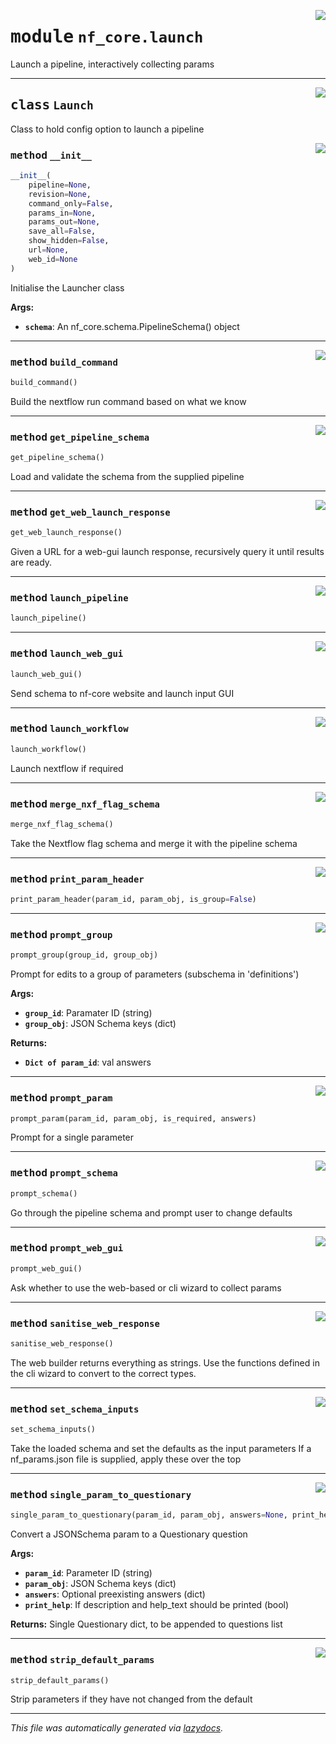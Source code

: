 <!-- markdownlint-disable -->

<a href="../../../../../../tools/nf_core/launch.py#L0"><img align="right" style="float:right;" src="https://img.shields.io/badge/-source-cccccc?style=flat-square"></a>

# <kbd>module</kbd> `nf_core.launch`

Launch a pipeline, interactively collecting params

---

<a href="../../../../../../tools/nf_core/launch.py#L23"><img align="right" style="float:right;" src="https://img.shields.io/badge/-source-cccccc?style=flat-square"></a>

## <kbd>class</kbd> `Launch`

Class to hold config option to launch a pipeline

<a href="../../../../../../tools/nf_core/launch.py#L26"><img align="right" style="float:right;" src="https://img.shields.io/badge/-source-cccccc?style=flat-square"></a>

### <kbd>method</kbd> `__init__`

```python
__init__(
    pipeline=None,
    revision=None,
    command_only=False,
    params_in=None,
    params_out=None,
    save_all=False,
    show_hidden=False,
    url=None,
    web_id=None
)
```

Initialise the Launcher class

**Args:**

- <b>`schema`</b>: An nf_core.schema.PipelineSchema() object

---

<a href="../../../../../../tools/nf_core/launch.py#L633"><img align="right" style="float:right;" src="https://img.shields.io/badge/-source-cccccc?style=flat-square"></a>

### <kbd>method</kbd> `build_command`

```python
build_command()
```

Build the nextflow run command based on what we know

---

<a href="../../../../../../tools/nf_core/launch.py#L165"><img align="right" style="float:right;" src="https://img.shields.io/badge/-source-cccccc?style=flat-square"></a>

### <kbd>method</kbd> `get_pipeline_schema`

```python
get_pipeline_schema()
```

Load and validate the schema from the supplied pipeline

---

<a href="../../../../../../tools/nf_core/launch.py#L291"><img align="right" style="float:right;" src="https://img.shields.io/badge/-source-cccccc?style=flat-square"></a>

### <kbd>method</kbd> `get_web_launch_response`

```python
get_web_launch_response()
```

Given a URL for a web-gui launch response, recursively query it until results are ready.

---

<a href="../../../../../../tools/nf_core/launch.py#L94"><img align="right" style="float:right;" src="https://img.shields.io/badge/-source-cccccc?style=flat-square"></a>

### <kbd>method</kbd> `launch_pipeline`

```python
launch_pipeline()
```

---

<a href="../../../../../../tools/nf_core/launch.py#L253"><img align="right" style="float:right;" src="https://img.shields.io/badge/-source-cccccc?style=flat-square"></a>

### <kbd>method</kbd> `launch_web_gui`

```python
launch_web_gui()
```

Send schema to nf-core website and launch input GUI

---

<a href="../../../../../../tools/nf_core/launch.py#L664"><img align="right" style="float:right;" src="https://img.shields.io/badge/-source-cccccc?style=flat-square"></a>

### <kbd>method</kbd> `launch_workflow`

```python
launch_workflow()
```

Launch nextflow if required

---

<a href="../../../../../../tools/nf_core/launch.py#L226"><img align="right" style="float:right;" src="https://img.shields.io/badge/-source-cccccc?style=flat-square"></a>

### <kbd>method</kbd> `merge_nxf_flag_schema`

```python
merge_nxf_flag_schema()
```

Take the Nextflow flag schema and merge it with the pipeline schema

---

<a href="../../../../../../tools/nf_core/launch.py#L605"><img align="right" style="float:right;" src="https://img.shields.io/badge/-source-cccccc?style=flat-square"></a>

### <kbd>method</kbd> `print_param_header`

```python
print_param_header(param_id, param_obj, is_group=False)
```

---

<a href="../../../../../../tools/nf_core/launch.py#L407"><img align="right" style="float:right;" src="https://img.shields.io/badge/-source-cccccc?style=flat-square"></a>

### <kbd>method</kbd> `prompt_group`

```python
prompt_group(group_id, group_obj)
```

Prompt for edits to a group of parameters (subschema in 'definitions')

**Args:**

- <b>`group_id`</b>: Paramater ID (string)
- <b>`group_obj`</b>: JSON Schema keys (dict)

**Returns:**

- <b>`Dict of param_id`</b>: val answers

---

<a href="../../../../../../tools/nf_core/launch.py#L382"><img align="right" style="float:right;" src="https://img.shields.io/badge/-source-cccccc?style=flat-square"></a>

### <kbd>method</kbd> `prompt_param`

```python
prompt_param(param_id, param_obj, is_required, answers)
```

Prompt for a single parameter

---

<a href="../../../../../../tools/nf_core/launch.py#L358"><img align="right" style="float:right;" src="https://img.shields.io/badge/-source-cccccc?style=flat-square"></a>

### <kbd>method</kbd> `prompt_schema`

```python
prompt_schema()
```

Go through the pipeline schema and prompt user to change defaults

---

<a href="../../../../../../tools/nf_core/launch.py#L238"><img align="right" style="float:right;" src="https://img.shields.io/badge/-source-cccccc?style=flat-square"></a>

### <kbd>method</kbd> `prompt_web_gui`

```python
prompt_web_gui()
```

Ask whether to use the web-based or cli wizard to collect params

---

<a href="../../../../../../tools/nf_core/launch.py#L332"><img align="right" style="float:right;" src="https://img.shields.io/badge/-source-cccccc?style=flat-square"></a>

### <kbd>method</kbd> `sanitise_web_response`

```python
sanitise_web_response()
```

The web builder returns everything as strings. Use the functions defined in the cli wizard to convert to the correct types.

---

<a href="../../../../../../tools/nf_core/launch.py#L211"><img align="right" style="float:right;" src="https://img.shields.io/badge/-source-cccccc?style=flat-square"></a>

### <kbd>method</kbd> `set_schema_inputs`

```python
set_schema_inputs()
```

Take the loaded schema and set the defaults as the input parameters If a nf_params.json file is supplied, apply these over the top

---

<a href="../../../../../../tools/nf_core/launch.py#L479"><img align="right" style="float:right;" src="https://img.shields.io/badge/-source-cccccc?style=flat-square"></a>

### <kbd>method</kbd> `single_param_to_questionary`

```python
single_param_to_questionary(param_id, param_obj, answers=None, print_help=True)
```

Convert a JSONSchema param to a Questionary question

**Args:**

- <b>`param_id`</b>: Parameter ID (string)
- <b>`param_obj`</b>: JSON Schema keys (dict)
- <b>`answers`</b>: Optional preexisting answers (dict)
- <b>`print_help`</b>: If description and help_text should be printed (bool)

**Returns:**
Single Questionary dict, to be appended to questions list

---

<a href="../../../../../../tools/nf_core/launch.py#L620"><img align="right" style="float:right;" src="https://img.shields.io/badge/-source-cccccc?style=flat-square"></a>

### <kbd>method</kbd> `strip_default_params`

```python
strip_default_params()
```

Strip parameters if they have not changed from the default

---

_This file was automatically generated via [lazydocs](https://github.com/ml-tooling/lazydocs)._
